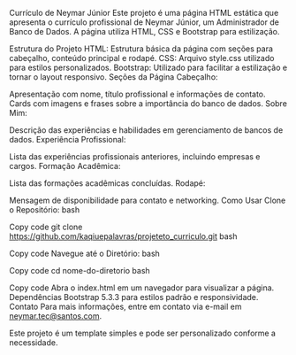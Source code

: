 Currículo de Neymar Júnior
Este projeto é uma página HTML estática que apresenta o currículo profissional de Neymar Júnior, um Administrador de Banco de Dados. A página utiliza HTML, CSS e Bootstrap para estilização.

Estrutura do Projeto
HTML: Estrutura básica da página com seções para cabeçalho, conteúdo principal e rodapé.
CSS: Arquivo style.css utilizado para estilos personalizados.
Bootstrap: Utilizado para facilitar a estilização e tornar o layout responsivo.
Seções da Página
Cabeçalho:

Apresentação com nome, título profissional e informações de contato.
Cards com imagens e frases sobre a importância do banco de dados.
Sobre Mim:

Descrição das experiências e habilidades em gerenciamento de bancos de dados.
Experiência Profissional:

Lista das experiências profissionais anteriores, incluindo empresas e cargos.
Formação Acadêmica:

Lista das formações acadêmicas concluídas.
Rodapé:

Mensagem de disponibilidade para contato e networking.
Como Usar
Clone o Repositório:
bash

Copy code
git clone https://github.com/kaqiuepalavras/projeteto_curriculo.git
bash

Copy code
Navegue até o Diretório:
bash

Copy code
cd nome-do-diretorio
bash

Copy code
Abra o index.html em um navegador para visualizar a página.
Dependências
Bootstrap 5.3.3 para estilos padrão e responsividade.
Contato
Para mais informações, entre em contato via e-mail em neymar.tec@santos.com.

Este projeto é um template simples e pode ser personalizado conforme a necessidade.
